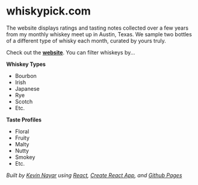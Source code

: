 # whiskypick.com
The website displays ratings and tasting notes collected over a few years from my monthly whiskey meet up in Austin, Texas. We sample two bottles of a different type of whisky each month, curated by yours truly.

Check out the [**website**](https://whiskypick.com). You can filter whiskeys by...

**Whiskey Types**
* Bourbon
* Irish
* Japanese
* Rye
* Scotch
* Etc.

**Taste Profiles**
* Floral
* Fruity
* Malty
* Nutty
* Smokey
* Etc.


_Built by [Kevin Nayar](https://kevinnayar.github.io/) using [React](https://facebook.github.io/react/), [Create React App](https://github.com/facebookincubator/create-react-app), and [Github Pages](https://pages.github.com/)_
